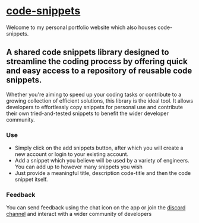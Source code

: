 # [code-snippets](https://gerald-k.vercel.app/code-snippets)

Welcome to my personal portfolio website which also houses code-snippets.

## A shared code snippets library designed to streamline the coding process by offering quick and easy access to a repository of reusable code snippets.

Whether you're aiming to speed up your coding tasks or contribute to a growing collection of efficient solutions, this library is the ideal tool. It allows developers to effortlessly copy snippets for personal use and contribute their own tried-and-tested snippets to benefit the wider developer community.

### Use
- Simply click on the add snippets button, after which you will create a new account or login to your existing account.
- Add a snippet which you believe will be used by a variety of engineers. You can add up to however many snippets you wish
- Just provide a meaningful title, description code-title and then the code snippet itself.

### Feedback
You can send feedback using the chat icon on the app or join the [discord channel](https://discord.gg/tqm4eKy2) and interact with a wider community of developers




